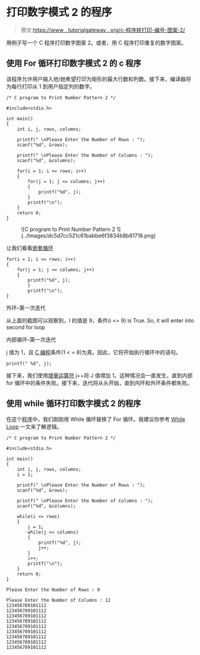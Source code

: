 # 打印数字模式 2 的程序

> 原文:[https://www . tutorialgateway . org/c-程序转打印-编号-图案-2/](https://www.tutorialgateway.org/c-program-to-print-number-pattern-2/)

用例子写一个 C 程序打印数字图案 2。或者，用 C 程序打印重复的数字图案。

## 使用 For 循环打印数字模式 2 的 c 程序

该程序允许用户输入他/她希望打印为矩形的最大行数和列数。接下来，编译器将为每行打印从 1 到用户指定列的数字。

```
/* C program to Print Number Pattern 2 */

#include<stdio.h>

int main()
{
    int i, j, rows, columns;

    printf(" \nPlease Enter the Number of Rows : ");
    scanf("%d", &rows);

    printf(" \nPlease Enter the Number of Columns : ");
    scanf("%d", &columns);

    for(i = 1; i <= rows; i++)
    {
    	for(j = 1; j <= columns; j++)
		{
			printf("%d", j);     	
        }
        printf("\n");
    }
    return 0;
}
```

<figure class="wp-block-image">![C program to Print Number Pattern 2 1](../Images/dc5d7cc521c61babbe6f3834b8b81718.png)</figure>

让我们看看[嵌套循环](https://www.tutorialgateway.org/for-loop-in-c-programming/)

```
for(i = 1; i <= rows; i++)
{
   	for(j = 1; j <= columns; j++)
	{
		printf("%d", j);     	
        }
        printf("\n");
}
```

外环–第一次迭代

从上面的截图可以观察到，I 的值是 9，条件(i <= 9) is True. So, it will enter into second for loop

内部循环–第一次迭代

j 值为 1，且 [C 编程](https://www.tutorialgateway.org/c-programming/)条件(1 < = 8)为真。因此，它将开始执行循环中的语句。

```
printf(" %d", j);
```

接下来，我们使用[增量运算符](https://www.tutorialgateway.org/increment-and-decrement-operators-in-c/) j++将 J 值增加 1。这种情况会一直发生，直到内部 for 循环中的条件失败。接下来，迭代将从头开始，直到内环和外环条件都失败。

## 使用 while 循环打印数字模式 2 的程序

在这个[程序](https://www.tutorialgateway.org/c-programming-examples/)中，我们刚刚用 While 循环替换了 For 循环。我建议你参考 [While Loop](https://www.tutorialgateway.org/while-loop-in-c/) 一文来了解逻辑。

```
/* C program to Print Number Pattern 2 */

#include<stdio.h>

int main()
{
    int i, j, rows, columns;
    i = 1;

    printf(" \nPlease Enter the Number of Rows : ");
    scanf("%d", &rows);

    printf(" \nPlease Enter the Number of Columns : ");
    scanf("%d", &columns);

    while(i <= rows)
    {
    	j = 1;
    	while(j <= columns)
		{
			printf("%d", j);       
			j++;     	
        }
        i++;
        printf("\n");
    }
    return 0;
}
```

```
Please Enter the Number of Rows : 9

Please Enter the Number of Columns : 12
123456789101112
123456789101112
123456789101112
123456789101112
123456789101112
123456789101112
123456789101112
123456789101112
123456789101112
```
